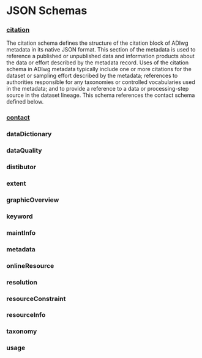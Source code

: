 # JSON Schemas

### [citation](https://github.com/adiwg/mdJson-schemas/blob/master/schema/schema/citation.json)

The citation schema defines the structure of the citation block of ADIwg metadata in its native JSON format. This section of the metadata is used to reference a published or unpublished data and information products about the data or effort described by the metadata record. Uses of the citation schema in ADIwg metadata typically include one or more citations for the dataset or sampling effort described by the metadata; references to authorities responsible for any taxonomies or controlled vocabularies used in the metadata; and to provide a reference to a data or processing-step source in the dataset lineage. This schema references the contact schema defined below.

### [contact](https://github.com/adiwg/mdJson-schemas/blob/master/schema/schema/contact.json)



### dataDictionary

### dataQuality

### distibutor

### extent

### graphicOverview

### keyword

### maintInfo

### metadata

### onlineResource

### resolution

### resourceConstraint

### resourceInfo

### taxonomy

### usage
